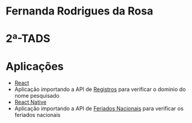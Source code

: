 # Fernanda Rodrigues da Rosa
# 2ª-TADS

<h1>Aplicações</h1>
<ul>
  <li><a href="https://github.com/Feer1999/React/tree/main/cdi">React</a></li>
  <li>Aplicação importando a API de <a href="https://brasilapi.com.br/docs#tag/REGISTRO-BR">Registros</a> para verificar o dominio do nome pesquisado</li>
  <li><a href="https://github.com/Feer1999/React/tree/main/TrabalhoAgenda">React Native</a></li>
  <li>Aplicação importando a API de <a href="https://brasilapi.com.br/docs#tag/Feriados-Nacionais/paths/~1feriados~1v1~1{ano}/get">Feriados Nacionais</a> para verificar os feriados nacionais</li>
</ul>
